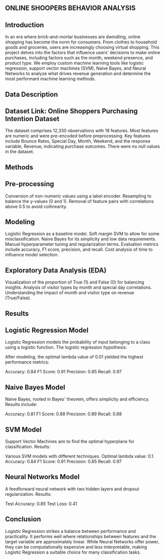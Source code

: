 ## ONLINE SHOOPERS BEHAVIOR ANALYSIS
## Introduction
In an era where brick-and-mortar businesses are dwindling, online shopping has become the norm for consumers. From clothes to household goods and groceries, users are increasingly choosing virtual shopping. This project delves into the factors that influence users' decisions to make online purchases, including factors such as the month, weekend presence, and product type. We employ custom machine learning tools like logistic regression, support vector machines (SVM), Naive Bayes, and Neural Networks to analyze what drives revenue generation and determine the most performant machine learning methods.

## Data Description
## Dataset Link: Online Shoppers Purchasing Intention Dataset

The dataset comprises 12,330 observations with 18 features. Most features are numeric and were pre-encoded before preprocessing. Key features include Bounce Rates, Special Day, Month, Weekend, and the response variable, Revenue, indicating purchase outcomes. There were no null values in the dataset.

## Methods
## Pre-processing
Conversion of non-numeric values using a label encoder.
Resampling to balance the y-values (0 and 1).
Removal of feature pairs with correlations above 0.5 to avoid collinearity.
## Modeling
Logistic Regression as a baseline model.
Soft margin SVM to allow for some misclassification.
Naive Bayes for its simplicity and low data requirements.
Manual hyperparameter tuning and regularization terms.
Evaluation metrics include accuracy, F1 score, precision, and recall.
Cost analysis of time to influence model selection.
## Exploratory Data Analysis (EDA)
Visualization of the proportion of True (1) and False (0) for balancing insights.
Analysis of visitor types by month and special day correlations.
Understanding the impact of month and visitor type on revenue (True/False).
## Results
## Logistic Regression Model
Logistic Regression models the probability of input belonging to a class using a logistic function. The logistic regression hypothesis:

After modeling, the optimal lambda value of 0.01 yielded the highest performance metrics:

Accuracy: 0.84
F1 Score: 0.91
Precision: 0.85
Recall: 0.97
## Naive Bayes Model
Naive Bayes, rooted in Bayes' theorem, offers simplicity and efficiency. Results include:

Accuracy: 0.81
F1 Score: 0.88
Precision: 0.89
Recall: 0.88
## SVM Model
Support Vector Machines aim to find the optimal hyperplane for classification. Results:

Various SVM models with different techniques.
Optimal lambda value: 0.1.
Accuracy: 0.84
F1 Score: 0.91
Precision: 0.85
Recall: 0.97
## Neural Networks Model
A feedforward neural network with two hidden layers and dropout regularization. Results:

Test Accuracy: 0.85
Test Loss: 0.41
## Conclusion
Logistic Regression strikes a balance between performance and practicality. It performs well where relationships between features and the target variable are approximately linear. While Neural Networks offer power, they can be computationally expensive and less interpretable, making Logistic Regression a suitable choice for many classification tasks.
